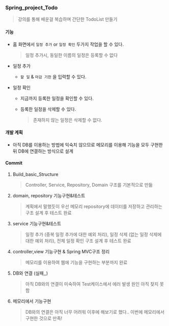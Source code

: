 ### Spring_project_Todo

> 강의를 통해 배운걸 복습하며 간단한 TodoList 만들기

#### 기능

- 홈 화면에서 `일정 추가` or `일정 확인` 두가지 작업을 할 수 있다.

  > 일정 추가시, 동일한 이름의 일정은 등록할 수 없다

- 일정 추가

  - `할 일` & `마감 기한` 을 입력할 수 있다.

- 일정 확인

  - 지금까지 등록한 일정을 확인할 수 있다.

  - 등록한 일정을 삭제할 수 있다.

    > 존재하지 않는 일정은 삭제할 수 없다.



#### 개발 계획

- 아직 DB를 이용하는 방법에 익숙치 않으므로 메모리를 이용해 기능을 모두 구현한 뒤 DB에 연결하는 방식으로 설계 



#### Commit

1. Build_basic_Structure

   > Controller, Service, Repository, Domain 구조를 기본적으로 만듦

2. domain, repository 기능구현&테스트

   > 계획에서 말했듯이 우선 메모리 repository에 데이터를 저장하고 관리하는 구조 설계 후 테스트 완료

3. service 기능구현&테스트

   > 일정 추가 (중복 일정 추가에 대한 예외 처리), 일정 삭제 (없는 일정 삭제에 대한 예외 처리), 전체 일정 확인 구조 설계 후 테스트 완료

4. controller,view 기능구현 & Spring MVC구조 정리

   > 메모리를 이용하여 웹에 기능을 구현하는 부분까지 완료

5. DB와 연결 (실패,,)

   > 아직 DB와의 연결이 미숙하여 Test케이스에서 에러 발생 원인 아직 찾지 못함

5. 메모리에서 기능구현

   > DB와의 연결은 아직 너무 어려워 이후에 해보기로 했다.. 이번에 메모리에서 구현한 것으로 만족!